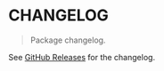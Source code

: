 # CHANGELOG

> Package changelog.

See [GitHub Releases](https://github.com/stdlib-js/utils-inherited-keys/releases) for the changelog.